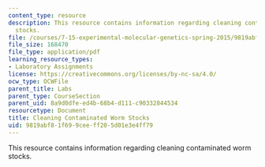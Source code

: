 ```yaml
---
content_type: resource
description: This resource contains information regarding cleaning contaminated worm
  stocks.
file: /courses/7-15-experimental-molecular-genetics-spring-2015/9819abf81f699ceeff205d01e3e4ff79_MIT7_15S15_Cleaning.pdf
file_size: 168470
file_type: application/pdf
learning_resource_types:
- Laboratory Assignments
license: https://creativecommons.org/licenses/by-nc-sa/4.0/
ocw_type: OCWFile
parent_title: Labs
parent_type: CourseSection
parent_uid: 8a9d0dfe-ed4b-68b4-d111-c90332844534
resourcetype: Document
title: Cleaning Contaminated Worm Stocks
uid: 9819abf8-1f69-9cee-ff20-5d01e3e4ff79
---
```

This resource contains information regarding cleaning contaminated worm stocks.